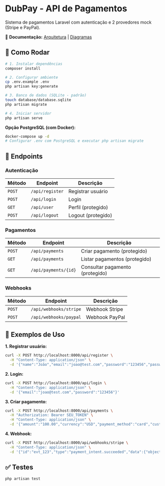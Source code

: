 # DubPay - API de Pagamentos

Sistema de pagamentos Laravel com autenticação e 2 provedores mock (Stripe e PayPal).

📖 **Documentação:** [Arquitetura](ARCHITECTURE.md) | [Diagramas](ARCHITECTURE_DIAGRAMS.md)

## 🚀 Como Rodar

```bash
# 1. Instalar dependências
composer install

# 2. Configurar ambiente
cp .env.example .env
php artisan key:generate

# 3. Banco de dados (SQLite - padrão)
touch database/database.sqlite
php artisan migrate

# 4. Iniciar servidor
php artisan serve
```

**Opção PostgreSQL (com Docker):**

```bash
docker-compose up -d
# Configurar .env com PostgreSQL e executar php artisan migrate
```

## 📡 Endpoints

### Autenticação

| Método | Endpoint        | Descrição          |
| ------ | --------------- | ------------------ |
| `POST` | `/api/register` | Registrar usuário  |
| `POST` | `/api/login`    | Login              |
| `GET`  | `/api/user`     | Perfil (protegido) |
| `POST` | `/api/logout`   | Logout (protegido) |

### Pagamentos

| Método | Endpoint             | Descrição                       |
| ------ | -------------------- | ------------------------------- |
| `POST` | `/api/payments`      | Criar pagamento (protegido)     |
| `GET`  | `/api/payments`      | Listar pagamentos (protegido)   |
| `GET`  | `/api/payments/{id}` | Consultar pagamento (protegido) |

### Webhooks

| Método | Endpoint               | Descrição      |
| ------ | ---------------------- | -------------- |
| `POST` | `/api/webhooks/stripe` | Webhook Stripe |
| `POST` | `/api/webhooks/paypal` | Webhook PayPal |

## 🧪 Exemplos de Uso

**1. Registrar usuário:**

```bash
curl -X POST http://localhost:8000/api/register \
  -H "Content-Type: application/json" \
  -d '{"name":"João","email":"joao@test.com","password":"123456","password_confirmation":"123456"}'
```

**2. Login:**

```bash
curl -X POST http://localhost:8000/api/login \
  -H "Content-Type: application/json" \
  -d '{"email":"joao@test.com","password":"123456"}'
```

**3. Criar pagamento:**

```bash
curl -X POST http://localhost:8000/api/payments \
  -H "Authorization: Bearer SEU_TOKEN" \
  -H "Content-Type: application/json" \
  -d '{"amount":"100.00","currency":"USD","payment_method":"card","customer_data":{"name":"João","email":"joao@test.com"}}'
```

**4. Webhook:**

```bash
curl -X POST http://localhost:8000/api/webhooks/stripe \
  -H "Content-Type: application/json" \
  -d '{"id":"evt_123","type":"payment_intent.succeeded","data":{"object":{"id":"pi_123","status":"succeeded"}}}'
```

## ✅ Testes

```bash
php artisan test
```
